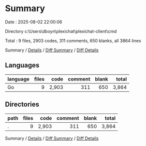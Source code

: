 # Summary

Date : 2025-08-02 22:00:06

Directory c:\\Users\\dboyn\\plexichat\\plexichat-client\\cmd

Total : 9 files,  2903 codes, 311 comments, 650 blanks, all 3864 lines

Summary / [Details](details.md) / [Diff Summary](diff.md) / [Diff Details](diff-details.md)

## Languages
| language | files | code | comment | blank | total |
| :--- | ---: | ---: | ---: | ---: | ---: |
| Go | 9 | 2,903 | 311 | 650 | 3,864 |

## Directories
| path | files | code | comment | blank | total |
| :--- | ---: | ---: | ---: | ---: | ---: |
| . | 9 | 2,903 | 311 | 650 | 3,864 |

Summary / [Details](details.md) / [Diff Summary](diff.md) / [Diff Details](diff-details.md)